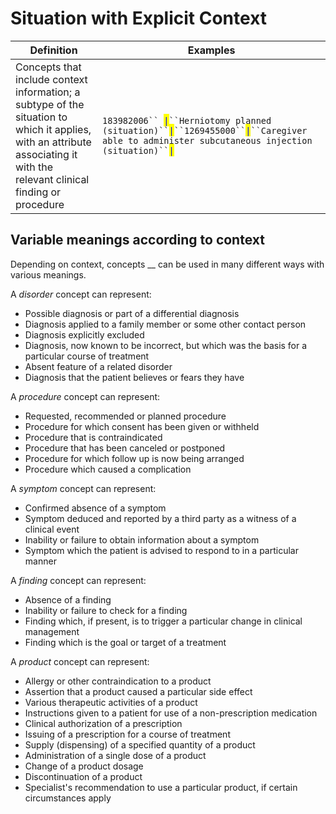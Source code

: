 # Situation with Explicit Context

| Definition                                                                                                                                                                  | Examples                                                                                                                                                                                                                                                                                          |
| --------------------------------------------------------------------------------------------------------------------------------------------------------------------------- | ------------------------------------------------------------------------------------------------------------------------------------------------------------------------------------------------------------------------------------------------------------------------------------------------- |
| Concepts that include context information; a subtype of the situation to which it applies, with an attribute associating it with the relevant clinical finding or procedure | `183982006`` `<mark style="color:blue;">`\|`</mark>` ``Herniotomy planned (situation)`` `<mark style="color:blue;">`\|`</mark>` ``1269455000`` `<mark style="color:blue;">`\|`</mark>` ``Caregiver able to administer subcutaneous injection (situation)`` `<mark style="color:blue;">`\|`</mark> |

## Variable meanings according to context

Depending on context, concepts \_\_ can be used in many different ways with various meanings.

A _disorder_ concept can represent:

* Possible diagnosis or part of a differential diagnosis
* Diagnosis applied to a family member or some other contact person
* Diagnosis explicitly excluded
* Diagnosis, now known to be incorrect, but which was the basis for a particular course of treatment
* Absent feature of a related disorder
* Diagnosis that the patient believes or fears they have

A _procedure_ concept can represent:

* Requested, recommended or planned procedure
* Procedure for which consent has been given or withheld
* Procedure that is contraindicated
* Procedure that has been canceled or postponed
* Procedure for which follow up is now being arranged
* Procedure which caused a complication

A _symptom_ concept can represent:

* Confirmed absence of a symptom
* Symptom deduced and reported by a third party as a witness of a clinical event
* Inability or failure to obtain information about a symptom
* Symptom which the patient is advised to respond to in a particular manner

A _finding_ concept can represent:

* Absence of a finding
* Inability or failure to check for a finding
* Finding which, if present, is to trigger a particular change in clinical management
* Finding which is the goal or target of a treatment

A _product_ concept can represent:

* Allergy or other contraindication to a product
* Assertion that a product caused a particular side effect
* Various therapeutic activities of a product
* Instructions given to a patient for use of a non-prescription medication
* Clinical authorization of a prescription
* Issuing of a prescription for a course of treatment
* Supply (dispensing) of a specified quantity of a product
* Administration of a single dose of a product
* Change of a product dosage
* Discontinuation of a product
* Specialist's recommendation to use a particular product, if certain circumstances apply
